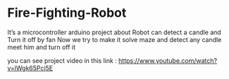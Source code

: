 # Fire-Fighting-Robot
It’s a microcontroller arduino project about  Robot can detect a candle and Turn it off  by fan
Now we try to make it solve maze and detect any candle meet him and turn off it

you can see project video in this link : https://www.youtube.com/watch?v=lWgk65Pcj5E
